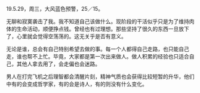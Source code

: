 <link href="../../css/style.css" rel="stylesheet" type="text/css" />

<span class="fzzy">19.5.29，周三，大风蓝色预警，25／15。

<div class="p">

无聊和寂寞袭击了我。我不知道自己该做什么。现阶段的干活似乎只是为了维持肉体的生命活动，顺便挣点钱。曾经也有过理想。那些坚持了很久的东西一旦放下了，心里就会觉得空荡荡的。这无关乎是否有意义。

无论是谁，总会有自己特别希望去做的事。每一个人都得自己走路，也只能自己走，谁也帮不上忙。毕竟，大家都是第一次出来做人。做人积累的经验也只适合自己，其他人拿去用了，会走偏也会迷路。

男人在打完飞机之后理智都会清醒片刻，精神气质也会获得比较短暂的升华，他们中有的会变成哲学家，有的会是诗人，有的则没有什么变化。

